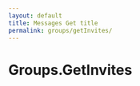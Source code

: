 ```yaml
---
layout: default
title: Messages Get title
permalink: groups/getInvites/
---
```


# Groups.GetInvites
